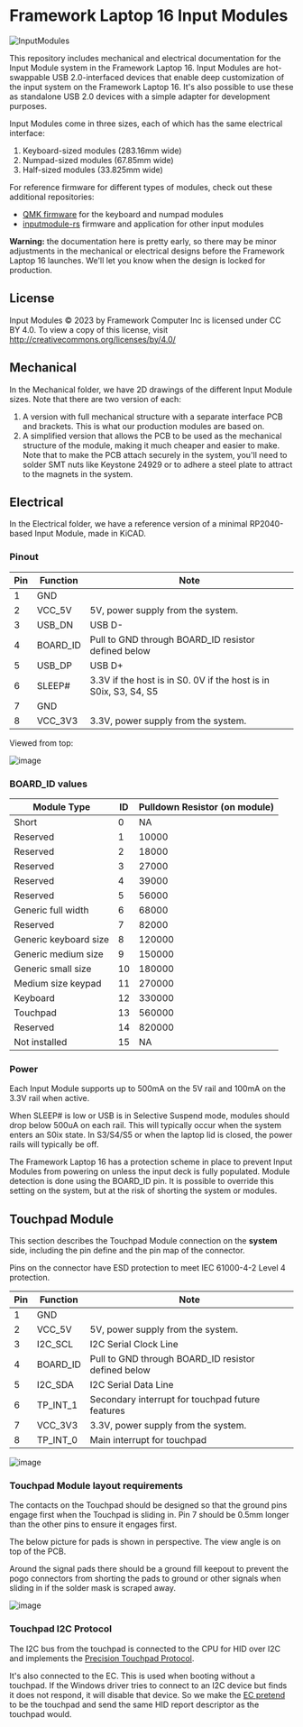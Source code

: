 # Framework Laptop 16 Input Modules
![InputModules](https://user-images.githubusercontent.com/28994301/226249081-ab193cfe-4da4-4c47-93ec-c6024edf4fbc.png)

This repository includes mechanical and electrical documentation for the Input Module system in the 
Framework Laptop 16.  Input Modules are hot-swappable USB 2.0-interfaced devices that enable deep
customization of the input system on the Framework Laptop 16.  It's also possible to use these as 
standalone USB 2.0 devices with a simple adapter for development purposes.

Input Modules come in three sizes, each of which has the same electrical interface:
 1. Keyboard-sized modules (283.16mm wide)
 2. Numpad-sized modules (67.85mm wide)
 3. Half-sized modules (33.825mm wide)

For reference firmware for different types of modules, check out these additional repositories:
 * [QMK firmware](https://github.com/frameworkcomputer/qmk_firmware) for the keyboard and numpad modules
 * [inputmodule-rs](https://github.com/FrameworkComputer/inputmodule-rs) firmware and application for other input modules

**Warning:** the documentation here is pretty early, so there may be minor adjustments in the mechanical or electrical designs
before the Framework Laptop 16 launches.  We'll let you know when the design is locked for production.
 
## License
Input Modules © 2023 by Framework Computer Inc is licensed under CC BY 4.0. To view a copy of this license, visit http://creativecommons.org/licenses/by/4.0/

## Mechanical

In the Mechanical folder, we have 2D drawings of the different Input Module sizes.  Note that there are two version of each:
 1. A version with full mechanical structure with a separate interface PCB and brackets.  This is what our production modules are based on.
 2. A simplified version that allows the PCB to be used as the mechanical structure of the module, making it much cheaper and easier to make.
    Note that to make the PCB attach securely in the system, you'll need to solder SMT nuts like Keystone	24929 or to adhere a steel plate to attract to
    the magnets in the system. 

## Electrical

In the Electrical folder, we have a reference version of a minimal RP2040-based Input Module, made in KiCAD.

### Pinout

| Pin | Function | Note                                                              |
|-----|----------|-------------------------------------------------------------------|
| 1   | GND      |                                                                   |
| 2   | VCC_5V   | 5V, power supply from the system.                                 |
| 3   | USB_DN   | USB D-                                                            |
| 4   | BOARD_ID | Pull to GND through BOARD_ID resistor defined below               |
| 5   | USB_DP   | USB D+                                                            |
| 6   | SLEEP#   | 3.3V if the host is in S0.  0V if the host is in S0ix, S3, S4, S5 |
| 7   | GND      |                                                                   |
| 8   | VCC_3V3  | 3.3V, power supply from the system.                               |

Viewed from top:

![image](https://user-images.githubusercontent.com/28994301/223607129-ab8e1dcf-dd1f-49f1-9e67-03e9ca072348.png)

### BOARD_ID values

| Module Type           | ID | Pulldown Resistor (on module) |
|-----------------------|----|-------------------------------|
| Short                 | 0  | NA                            |
| Reserved              | 1  | 10000                         |
| Reserved              | 2  | 18000                         |
| Reserved              | 3  | 27000                         |
| Reserved              | 4  | 39000                         |
| Reserved              | 5  | 56000                         |
| Generic full width    | 6  | 68000                         |
| Reserved              | 7  | 82000                         |
| Generic keyboard size | 8  | 120000                        |
| Generic medium size   | 9  | 150000                        |
| Generic small size    | 10 | 180000                        |
| Medium size keypad    | 11 | 270000                        |
| Keyboard              | 12 | 330000                        |
| Touchpad              | 13 | 560000                        |
| Reserved              | 14 | 820000                        |
| Not installed         | 15 | NA                            |

### Power

Each Input Module supports up to 500mA on the 5V rail and 100mA on the 3.3V rail when active.

When SLEEP# is low or USB is in Selective Suspend mode, modules should drop below 500uA on each rail.  This will typically occur when the
system enters an S0ix state.  In S3/S4/S5 or when the laptop lid is closed, the power rails will typically be off.

The Framework Laptop 16 has a protection scheme in place to prevent Input Modules from powering on unless the input deck is fully populated.
Module detection is done using the BOARD_ID pin. It is possible to override this setting on the system, but at the risk of shorting the system
or modules.

## Touchpad Module

This section describes the Touchpad Module connection on the **system** side, including the pin define and the pin map of the connector.

Pins on the connector have ESD protection to meet IEC 61000-4-2 Level 4 protection.

| Pin | Function | Note                                                |
|-----|----------|-----------------------------------------------------|
| 1   | GND      |                                                     |
| 2   | VCC_5V   | 5V, power supply from the system.                   |
| 3   | I2C_SCL  | I2C Serial Clock Line                               |
| 4   | BOARD_ID | Pull to GND through BOARD_ID resistor defined below |
| 5   | I2C_SDA  | I2C Serial Data Line                                |
| 6   | TP_INT_1 | Secondary interrupt for touchpad future features    |
| 7   | VCC_3V3  | 3.3V, power supply from the system.                 |
| 8   | TP_INT_0 | Main interrupt for touchpad                         |

![image](https://github.com/FrameworkComputer/InputModules/assets/28994301/720e272d-1239-40ba-8b62-a537b74ff71a)

### Touchpad Module layout requirements

The contacts on the Touchpad should be designed so that the ground pins engage first when the Touchpad is sliding in.
Pin 7 should be 0.5mm longer than the other pins to ensure it engages first. 

The below picture for pads is shown in perspective. The view angle is on top of the PCB.

Around the signal pads there should be a ground fill keepout to prevent the pogo connectors from shorting the pads
to ground or other signals when sliding in if the solder mask is scraped away.

![image](https://github.com/FrameworkComputer/InputModules/assets/28994301/e8d65dad-9d55-4d5a-b97c-3ccbd33e1fb6)

### Touchpad I2C Protocol

The I2C bus from the touchpad is connected to the CPU for HID over I2C and
implements the [Precision Touchpad Protocol](https://learn.microsoft.com/en-us/windows-hardware/design/component-guidelines/touchpad-protocol-implementation).

It's also connected to the EC. This is used when booting without a touchpad.
If the Windows driver tries to connect to an I2C device but finds it does not respond, it will disable that device.
So we make the [EC pretend](https://github.com/FrameworkComputer/EmbeddedController/commit/9d49389919c36e44e451514b8278b9eb7ee6ed1e)
to be the touchpad and send the same HID report descriptor as the touchpad would.

